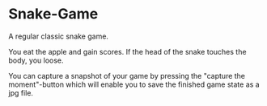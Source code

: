 # Snake-Game

A regular classic snake game. 

You eat the apple and gain scores. If the head of the snake touches the body, you loose.

You can capture a snapshot of your game by pressing the "capture the moment"-button which will enable you to save the finished game state as a jpg file. 


